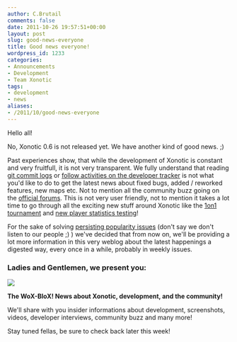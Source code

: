 ```yaml
---
author: C.Brutail
comments: false
date: 2011-10-26 19:57:51+00:00
layout: post
slug: good-news-everyone
title: Good news everyone!
wordpress_id: 1233
categories:
- Announcements
- Development
- Team Xonotic
tags:
- development
- news
aliases:
- /2011/10/good-news-everyone
---
```


Hello all!

No, Xonotic 0.6 is not released yet. We have another kind of good news. ;)

Past experiences show, that while the development of Xonotic is constant and very fruitfull, it is not very transparent. We fully understand that reading [git commit logs](http://git.xonotic.org/) or [follow activities on the developer tracker](http://dev.xonotic.org/projects/xonotic/activity) is not what you'd like to do to get the latest news about fixed bugs, added / reworked features, new maps etc. Not to mention all the community buzz going on the [official forums](http://forums.xonotic.org/index.php). This is not very user friendly, not to mention it takes a lot time to go through all the exciting new stuff around Xonotic like the [1on1 tournament](http://forums.xonotic.org/showthread.php?tid=2177) and [new player statistics testing](http://srv02.xonotic.org:6543/)!

For the sake of solving [persisting popularity issues](http://forums.xonotic.org/showthread.php?tid=2243) (don't say we don't listen to our people ;) ) we've decided that from now on, we'll be providing a lot more information in this very weblog about the latest happenings a digested way, every once in a while, probably in weekly issues.

### Ladies and Gentlemen, we present you:

[![](/m/uploads/2011/10/xonotic-500x400.jpg)](/m/uploads/2011/10/xonotic.jpg)

**The WoX-BloX! News about Xonotic, development, and the community!**

We'll share with you insider informations about development, screenshots, videos, developer interviews, community buzz and many more!

Stay tuned fellas, be sure to check back later this week!
